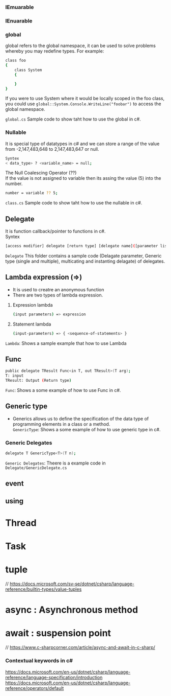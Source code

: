 ### IEmuarable

### IEnuarable

### global

global refers to the global namespace, it can be used to solve problems whereby you may redefine types. For example:
```sh
class foo
{
    class System
    {

    }
}
```
If you were to use System where it would be locally scoped in the foo class, you could use 
`global::System.Console.WriteLine("foobar")` to access the global namespace.

`global.cs` Sample code to show taht how to use the global in c#.  

### Nullable

It is special type of  datatypes in c# and we can store a range of the value from -2,147,483,648 to 2,147,483,647 or null.  
```sh
Syntex
< data_type> ? <variable_name> = null;
```

The Null Coalescing Operator (??)  
If the value is not assigned to variable then its assing the value (5) into the number.  
```sh
number = variable ?? 5;
```
`class.cs` Sample code to show taht how to use the nullable in c#.  

## Delegate 
It is function callback/pointer to functions in c#.  
Syntex  
```sh
[access modifier] delegate [return type] [delegate name]([parameter list])
```
`Delegate` This folder contains a sample code (Delagate parameter, Generic type (single and multiple), multicating and instanting delagate) of delegates.

## Lambda expression (=>)
- It is used to creatre an anonymous function
- There are two types of lambda expression.
1. Expression lambda
    ```sh
    (input parameters) => expression
    ```
2. Statement lambda
    ```sh
    (input-parameters) => { <sequence-of-statements> }
    ```
`Lambda`: Shows a sample example that how to use Lambda

## Func

```sh
public delegate TResult Func<in T, out TResult>(T arg);
T: input
TResult: Output (Return type)
```
`Func`: Shows a some example of how to use Func in c#.  

## Generic type
- Generics allows us to define the specification of the data type of programming elements in a class or a method.  
`GenericType`: Shows a some example of how to use generic type in c#.  

### Generic Delegates
```sh
delegate T GenericType<T>(T n);
```
`Generic Delegates`:  Theere is a example code in `Delegate/GenericDelegate.cs`


## event

## using

# Thread

# Task

# tuple
// https://docs.microsoft.com/sv-se/dotnet/csharp/language-reference/builtin-types/value-tuples

# async : Asynchronous method
# await : suspension point
// https://www.c-sharpcorner.com/article/async-and-await-in-c-sharp/

### Contextual keywords in c#


https://docs.microsoft.com/en-us/dotnet/csharp/language-reference/language-specification/introduction
https://docs.microsoft.com/en-us/dotnet/csharp/language-reference/operators/default


